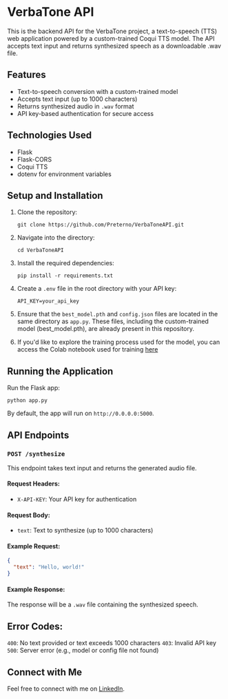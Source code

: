 # VerbaTone API

This is the backend API for the VerbaTone project, a text-to-speech (TTS) web application powered by a custom-trained Coqui TTS model. The API accepts text input and returns synthesized speech as a downloadable .wav file.

## Features

- Text-to-speech conversion with a custom-trained model
- Accepts text input (up to 1000 characters)
- Returns synthesized audio in `.wav` format
- API key-based authentication for secure access

## Technologies Used

- Flask
- Flask-CORS
- Coqui TTS
- dotenv for environment variables

## Setup and Installation
1. Clone the repository:
   ```
   git clone https://github.com/Preterno/VerbaToneAPI.git
   ```

2. Navigate into the directory:
   ```
   cd VerbaToneAPI
   ```

3. Install the required dependencies:
   ```
   pip install -r requirements.txt
   ```

4. Create a `.env` file in the root directory with your API key:
   ```
   API_KEY=your_api_key
   ```

5. Ensure that the `best_model.pth` and `config.json` files are located in the same directory as `app.py`. These files, including the custom-trained model (best_model.pth), are already present in this repository.

6. If you'd like to explore the training process used for the model, you can access the Colab notebook used for training [here](https://colab.research.google.com/drive/14BtqIO1gkU8TrAsUyI5HG1FQoGWesVb2?usp=sharing)

## Running the Application

Run the Flask app:
   ```
   python app.py
   ```

By default, the app will run on `http://0.0.0.0:5000`.

## API Endpoints

### `POST /synthesize`

This endpoint takes text input and returns the generated audio file.

#### Request Headers:

- `X-API-KEY`: Your API key for authentication

#### Request Body:

- `text`: Text to synthesize (up to 1000 characters)

#### Example Request:

   ```json
   {
     "text": "Hello, world!"
   }
   ```

#### Example Response:

The response will be a `.wav` file containing the synthesized speech.

## Error Codes:

`400`: No text provided or text exceeds 1000 characters
`403`: Invalid API key
`500`: Server error (e.g., model or config file not found)

## Connect with Me

Feel free to connect with me on [LinkedIn](https://www.linkedin.com/in/aslam8483).